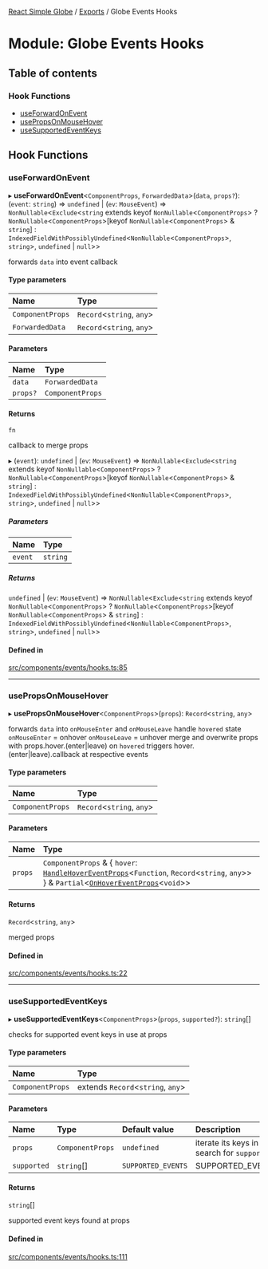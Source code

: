 [React Simple Globe](../README.md) / [Exports](../modules.md) / Globe Events Hooks

# Module: Globe Events Hooks

## Table of contents

### Hook Functions

- [useForwardOnEvent](Globe_Events_Hooks.md#useforwardonevent)
- [usePropsOnMouseHover](Globe_Events_Hooks.md#usepropsonmousehover)
- [useSupportedEventKeys](Globe_Events_Hooks.md#usesupportedeventkeys)

## Hook Functions

### useForwardOnEvent

▸ **useForwardOnEvent**<`ComponentProps`, `ForwardedData`\>(`data`, `props?`): (`event`: `string`) => `undefined` \| (`ev`: `MouseEvent`) => `NonNullable`<`Exclude`<`string` extends keyof `NonNullable`<`ComponentProps`\> ? `NonNullable`<`ComponentProps`\>[keyof `NonNullable`<`ComponentProps`\> & `string`] : `IndexedFieldWithPossiblyUndefined`<`NonNullable`<`ComponentProps`\>, `string`\>, `undefined` \| ``null``\>\>

forwards `data` into event callback

#### Type parameters

| Name | Type |
| :------ | :------ |
| `ComponentProps` | `Record`<`string`, `any`\> |
| `ForwardedData` | `Record`<`string`, `any`\> |

#### Parameters

| Name | Type |
| :------ | :------ |
| `data` | `ForwardedData` |
| `props?` | `ComponentProps` |

#### Returns

`fn`

callback to merge props

▸ (`event`): `undefined` \| (`ev`: `MouseEvent`) => `NonNullable`<`Exclude`<`string` extends keyof `NonNullable`<`ComponentProps`\> ? `NonNullable`<`ComponentProps`\>[keyof `NonNullable`<`ComponentProps`\> & `string`] : `IndexedFieldWithPossiblyUndefined`<`NonNullable`<`ComponentProps`\>, `string`\>, `undefined` \| ``null``\>\>

##### Parameters

| Name | Type |
| :------ | :------ |
| `event` | `string` |

##### Returns

`undefined` \| (`ev`: `MouseEvent`) => `NonNullable`<`Exclude`<`string` extends keyof `NonNullable`<`ComponentProps`\> ? `NonNullable`<`ComponentProps`\>[keyof `NonNullable`<`ComponentProps`\> & `string`] : `IndexedFieldWithPossiblyUndefined`<`NonNullable`<`ComponentProps`\>, `string`\>, `undefined` \| ``null``\>\>

#### Defined in

[src/components/events/hooks.ts:85](https://github.com/Gaushao/d3-react-globe/blob/d269768/src/components/events/hooks.ts#L85)

___

### usePropsOnMouseHover

▸ **usePropsOnMouseHover**<`ComponentProps`\>(`props`): `Record`<`string`, `any`\>

forwards `data` into `onMouseEnter` and `onMouseLeave`
handle `hovered` state
`onMouseEnter` = onhover
`onMouseLeave` = unhover
merge and overwrite props with props.hover.(enter|leave) on `hovered`
triggers hover.(enter|leave).callback at respective events

#### Type parameters

| Name | Type |
| :------ | :------ |
| `ComponentProps` | `Record`<`string`, `any`\> |

#### Parameters

| Name | Type |
| :------ | :------ |
| `props` | `ComponentProps` & { `hover`: [`HandleHoverEventProps`](../interfaces/Globe_Events_Types.HandleHoverEventProps.md)<`Function`, `Record`<`string`, `any`\>\>  } & `Partial`<[`OnHoverEventProps`](../interfaces/Globe_Events_Types.OnHoverEventProps.md)<`void`\>\> |

#### Returns

`Record`<`string`, `any`\>

merged props

#### Defined in

[src/components/events/hooks.ts:22](https://github.com/Gaushao/d3-react-globe/blob/d269768/src/components/events/hooks.ts#L22)

___

### useSupportedEventKeys

▸ **useSupportedEventKeys**<`ComponentProps`\>(`props`, `supported?`): `string`[]

checks for supported event keys in use at props

#### Type parameters

| Name | Type |
| :------ | :------ |
| `ComponentProps` | extends `Record`<`string`, `any`\> |

#### Parameters

| Name | Type | Default value | Description |
| :------ | :------ | :------ | :------ |
| `props` | `ComponentProps` | `undefined` | iterate its keys in search for `supported` |
| `supported` | `string`[] | `SUPPORTED_EVENTS` | SUPPORTED_EVENTS |

#### Returns

`string`[]

supported event keys found at props

#### Defined in

[src/components/events/hooks.ts:111](https://github.com/Gaushao/d3-react-globe/blob/d269768/src/components/events/hooks.ts#L111)
